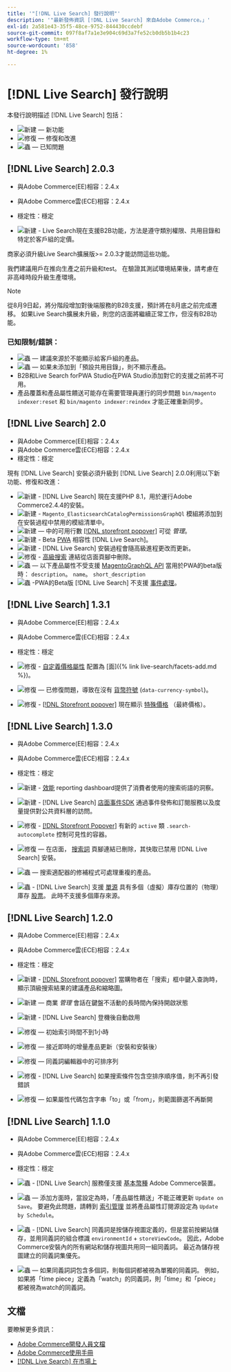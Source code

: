 ```yaml
---
title: '"[!DNL Live Search] 發行說明"'
description: '"最新發佈資訊 [!DNL Live Search] 來自Adobe Commerce。」'
exl-id: 2a581e43-35f5-48ce-9752-844430ccdebf
source-git-commit: 097f8af7a1e3e904c69d3a7fe52cb0db5b1b4c23
workflow-type: tm+mt
source-wordcount: '858'
ht-degree: 1%

---
```


# [!DNL Live Search] 發行說明

本發行說明描述 [!DNL Live Search] 包括：

* ![新建](../assets/new.svg)  — 新功能
* ![修復](../assets/fix.svg)  — 修復和改進
* ![蟲](../assets/bug.svg)  — 已知問題

## [!DNL Live Search] 2.0.3

* 與Adobe Commerce(EE)相容：2.4.x
* 與Adobe Commerce雲(ECE)相容：2.4.x
* 穩定性：穩定

* ![新建](../assets/new.svg) - Live Search現在支援B2B功能，方法是遵守類別權限、共用目錄和特定於客戶組的定價。

商家必須升級Live Search擴展版>= 2.0.3才能訪問這些功能。

我們建議用戶在推向生產之前升級和test。 在驗證其測試環境結果後，請考慮在非高峰時段升級生產環境。

>[!NOTE]
>
>從8月9日起，將分階段增加對後端服務的B2B支援，預計將在8月底之前完成遷移。 如果Live Search擴展未升級，則您的店面將繼續正常工作，但沒有B2B功能。

### 已知限制/錯誤：

* ![蟲](../assets/bug.svg)  — 建議來源於不能顯示給客戶組的產品。
* ![蟲](../assets/bug.svg)  — 如果未添加到「預設共用目錄」，則不顯示產品。
* B2B和Live Search forPWA Studio在PWA Studio添加對它的支援之前將不可用。
* 產品覆蓋和產品屬性饋送可能存在需要管理員運行的同步問題 `bin/magento indexer:reset` 和 `bin/magento indexer:reindex` 才能正確重新同步。

## [!DNL Live Search] 2.0

* 與Adobe Commerce(EE)相容：2.4.x
* 與Adobe Commerce雲(ECE)相容：2.4.x
* 穩定性：穩定

現有 [!DNL Live Search] 安裝必須升級到 [!DNL Live Search] 2.0.0利用以下新功能、修復和改進：

* ![新建](../assets/new.svg) - [!DNL Live Search] 現在支援PHP 8.1，用於運行Adobe Commerce2.4.4的安裝。
* ![新建](../assets/new.svg) - `Magento_ElasticsearchCatalogPermissionsGraphQl` 模組將添加到在安裝過程中禁用的模組清單中。
* ![新建](../assets/new.svg)  — 中的可用行數 [[!DNL storefront popover]](quick-tour.md) 可從 *管理*。
* ![新建](../assets/new.svg) - Beta [PWA](https://developer.adobe.com/commerce/pwa-studio/) 相容性 [!DNL Live Search]。
* ![新建](../assets/new.svg) - [!DNL Live Search] 安裝過程會隨高級進程更改而更新。
* ![修復](../assets/fix.svg) - [高級搜索](https://docs.magento.com/user-guide/catalog/search-advanced.html) 連結從店面頁腳中刪除。
* ![蟲](../assets/bug.svg)  — 以下產品屬性不受支援 [MagentoGraphQL API](https://devdocs.magento.com/guides/v2.4/graphql) 當用於PWA的beta版時： `description`。 `name`。 `short_description`
* ![蟲](../assets/bug.svg) -PWA的Beta版 [!DNL Live Search] 不支援 [事件處理](https://devdocs.magento.com/shared-services/storefront-events-sdk.html)。

## [!DNL Live Search] 1.3.1

* 與Adobe Commerce(EE)相容：2.4.x
* 與Adobe Commerce雲(ECE)相容：2.4.x
* 穩定性：穩定

* ![修復](../assets/fix.svg) - [自定義價格屬性](https://docs.magento.com/user-guide/stores/attributes-input-types.html) 配置為 [面]({% link live-search/facets-add.md %})。
* ![修復](../assets/fix.svg)  — 已修復問題，導致在沒有 [貨幣符號](https://docs.magento.com/user-guide/stores/currency-symbols.html) (`data-currency-symbol`)。
* ![修復](../assets/fix.svg) - [[!DNL Storefront popover]](storefront-popover.md) 現在顯示 [特殊價格](https://docs.magento.com/user-guide/catalog/product-price-special.html) （最終價格）。

## [!DNL Live Search] 1.3.0

* 與Adobe Commerce(EE)相容：2.4.x
* 與Adobe Commerce雲(ECE)相容：2.4.x
* 穩定性：穩定

* ![新建](../assets/new.svg) - [效能](performance.md) reporting dashboard提供了消費者使用的搜索術語的洞察。
* ![新建](../assets/new.svg) - [!DNL Live Search] [店面事件SDK](https://devdocs.magento.com/shared-services/storefront-events-sdk.html) 通過事件發佈和訂閱服務以及度量提供對公共資料層的訪問。
* ![修復](../assets/fix.svg) - [[!DNL Storefront Popover]](https://devdocs.magento.com/live-search/storefront-popover.html) 有新的 `active` 類 `.search-autocomplete` 控制可見性的容器。
* ![修復](../assets/fix.svg)  — 在店面， [搜索詞](https://docs.magento.com/user-guide/marketing/search-terms-popular.html) 頁腳連結已刪除，其快取已禁用 [!DNL Live Search] 安裝。
* ![蟲](../assets/bug.svg)  — 搜索適配器的修補程式可處理重複的產品。
* ![蟲](../assets/bug.svg) - [!DNL Live Search] 支援 [單源](https://docs.magento.com/user-guide/catalog/inventory-sources.html) 具有多個（虛擬）庫存位置的（物理）庫存 [股票](https://docs.magento.com/user-guide/catalog/inventory-stock.html)。 此時不支援多個庫存來源。

## [!DNL Live Search] 1.2.0

* 與Adobe Commerce(EE)相容：2.4.x
* 與Adobe Commerce雲(ECE)相容：2.4.x
* 穩定性：穩定

* ![新建](../assets/new.svg) - [[!DNL Storefront popover]](storefront-popover.md) 當購物者在「搜索」框中鍵入查詢時，顯示頂級搜索結果的建議產品和縮略圖。
* ![新建](../assets/new.svg)  — 商業 *管理* 會話在鍵盤不活動的長時間內保持開啟狀態
* ![新建](../assets/new.svg) - [!DNL Live Search] 登機後自動啟用
* ![修復](../assets/fix.svg)  — 初始索引時間不到1小時
* ![修復](../assets/fix.svg)  — 接近即時的增量產品更新（安裝和安裝後）
* ![修復](../assets/fix.svg)  — 同義詞編輯器中的可排序列
* ![修復](../assets/fix.svg) - [!DNL Live Search] 如果搜索條件包含空排序順序值，則不再引發錯誤
* ![修復](../assets/fix.svg)  — 如果屬性代碼包含字串「to」或「from」，則範圍篩選不再斷開

## [!DNL Live Search] 1.1.0

* 與Adobe Commerce(EE)相容：2.4.x
* 與Adobe Commerce雲(ECE)相容：2.4.x
* 穩定性：穩定

* ![蟲](../assets/bug.svg) - [!DNL Live Search] 服務僅支援 [基本幣種](https://docs.magento.com/user-guide/stores/currency-configuration.html) Adobe Commerce裝置。
* ![蟲](../assets/bug.svg)  — 添加方面時，當設定為時，「產品屬性饋送」不能正確更新 `Update on Save`。 要避免此問題，請轉到 [索引管理](https://docs.magento.com/user-guide/system/index-management.html) 並將產品屬性訂閱源設定為 `Update by Schedule`。
* ![蟲](../assets/bug.svg) - [!DNL Live Search] 同義詞是按儲存視圖定義的，但是當前按網站儲存，並用同義詞的組合標識 `environmentId` + `storeViewCode`。 因此，Adobe Commerce安裝內的所有網站和儲存視圖共用同一組同義詞。 最近為儲存視圖建立的同義詞集優先。
* ![蟲](../assets/bug.svg)  — 如果同義詞詞包含多個詞，則每個詞都被視為單獨的同義詞。 例如，如果將「time piece」定義為「watch」的同義詞，則「time」和「piece」都被視為watch的同義詞。

## 文檔

要瞭解更多資訊：

* [Adobe Commerce開發人員文檔](https://devdocs.magento.com/)
* [Adobe Commerce使用手冊](https://docs.magento.com/user-guide/)
* [[!DNL Live Search] 在市場上](https://marketplace.magento.com/magento-live-search.html)
